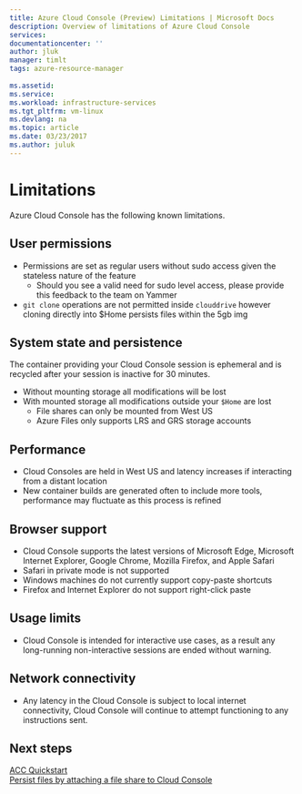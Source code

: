 ```yaml
---
title: Azure Cloud Console (Preview) Limitations | Microsoft Docs
description: Overview of limitations of Azure Cloud Console
services: 
documentationcenter: ''
author: jluk
manager: timlt
tags: azure-resource-manager
 
ms.assetid: 
ms.service: 
ms.workload: infrastructure-services
ms.tgt_pltfrm: vm-linux
ms.devlang: na
ms.topic: article
ms.date: 03/23/2017
ms.author: juluk
---
```


# Limitations
Azure Cloud Console has the following known limitations.

## User permissions
* Permissions are set as regular users without sudo access given the stateless nature of the feature
  * Should you see a valid need for sudo level access, please provide this feedback to the team on Yammer
* `git clone` operations are not permitted inside `clouddrive` however cloning directly into $Home persists files within the 5gb img 

## System state and persistence
The container providing your Cloud Console session is ephemeral and is recycled after your session is inactive for 30 minutes.
* Without mounting storage all modifications will be lost
* With mounted storage all modifications outside your `$Home` are lost
  * File shares can only be mounted from West US
  * Azure Files only supports LRS and GRS storage accounts

## Performance
* Cloud Consoles are held in West US and latency increases if interacting from a distant location
* New container builds are generated often to include more tools, performance may fluctuate as this process is refined

## Browser support
* Cloud Console supports the latest versions of Microsoft Edge, Microsoft Internet Explorer, Google Chrome, Mozilla Firefox, and Apple Safari
* Safari in private mode is not supported
* Windows machines do not currently support copy-paste shortcuts
* Firefox and Internet Explorer do not support right-click paste

## Usage limits
* Cloud Console is intended for interactive use cases, as a result any long-running non-interactive sessions are ended without warning.

## Network connectivity
* Any latency in the Cloud Console is subject to local internet connectivity, Cloud Console will continue to attempt functioning to any instructions sent.

## Next steps
[ACC Quickstart](../Get-started/acc-quickstart.md) <br>
[Persist files by attaching a file share to Cloud Console](/How-to/acc-persisting-storage.md) 